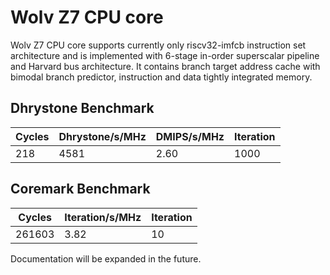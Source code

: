 # Wolv Z7 CPU core #

Wolv Z7 CPU core supports currently only riscv32-imfcb instruction set architecture and is implemented with 6-stage in-order superscalar pipeline and Harvard bus architecture. It contains branch target address cache with bimodal branch predictor, instruction and data tightly integrated memory.

## Dhrystone Benchmark ##
| Cycles | Dhrystone/s/MHz | DMIPS/s/MHz | Iteration |
| ------ | --------------- | ----------- | --------- |
|    218 |            4581 |        2.60 |      1000 |

## Coremark Benchmark ##
| Cycles | Iteration/s/MHz | Iteration |
| ------ | --------------- | --------- |
| 261603 |            3.82 |        10 |

Documentation will be expanded in the future.
